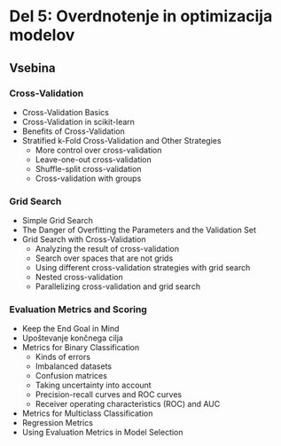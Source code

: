 # Del 5: Overdnotenje in optimizacija modelov

## Vsebina

### Cross-Validation
- Cross-Validation Basics
- Cross-Validation in scikit-learn
- Benefits of Cross-Validation
- Stratified k-Fold Cross-Validation and Other Strategies
    - More control over cross-validation
    - Leave-one-out cross-validation
    - Shuffle-split cross-validation
    - Cross-validation with groups
    
### Grid Search
- Simple Grid Search
- The Danger of Overfitting the Parameters and the Validation Set
- Grid Search with Cross-Validation
    - Analyzing the result of cross-validation
    - Search over spaces that are not grids
    - Using different cross-validation strategies with grid search
    - Nested cross-validation
    - Parallelizing cross-validation and grid search

### Evaluation Metrics and Scoring
- Keep the End Goal in Mind
- Upoštevanje končnega cilja
- Metrics for Binary Classification
    - Kinds of errors
    - Imbalanced datasets
    - Confusion matrices
    - Taking uncertainty into account
    - Precision-recall curves and ROC curves
    - Receiver operating characteristics (ROC) and AUC
- Metrics for Multiclass Classification
- Regression Metrics
- Using Evaluation Metrics in Model Selection
